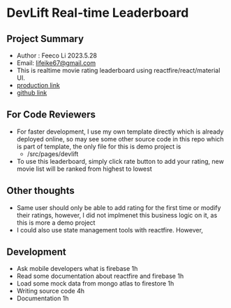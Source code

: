 # DevLift Real-time Leaderboard

## Project Summary

- Author : Feeco Li 2023.5.28
- Email: lifeike67@gmail.com
- This is realtime movie rating leaderboard using reactfire/react/material UI.
- [production link](https://main.d3nhqx7mts8be0.amplifyapp.com/)
- [github link](https://github.com/lifeike/frontend)

## For Code Reviewers

- For faster development, I use my own template directly which is already deployed online, so may see some other source code in this repo which is part of template, the only file for this is demo project is
  - /src/pages/devlift
- To use this leaderboard, simply click rate button to add your rating, new movie list will be ranked from highest to lowest

## Other thoughts

- Same user should only be able to add rating for the first time or modify their ratings, however, I did not implmenet this business logic on it, as this is more a demo project
- I could also use state management tools with reactfire. However,

## Development

- Ask mobile developers what is firebase 1h
- Read some documentation about reactfire and firebase 1h
- Load some mock data from mongo atlas to firestore 1h
- Writing source code 4h
- Documentation 1h
